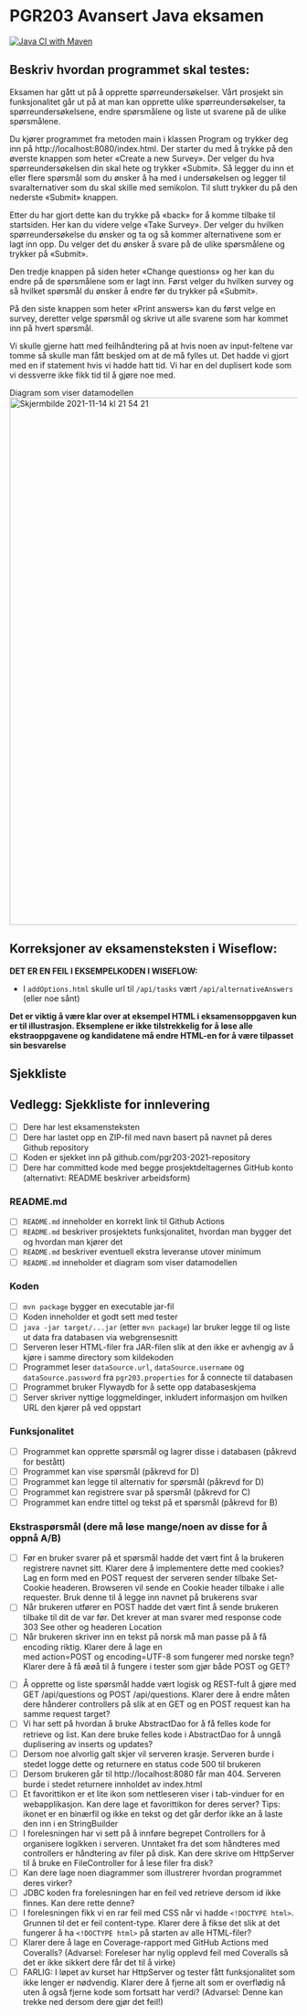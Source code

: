 # PGR203 Avansert Java eksamen

[![Java CI with Maven](https://github.com/kristiania-pgr203-2021/pgr203-exam-attichouse/actions/workflows/maven.yml/badge.svg)](https://github.com/kristiania-pgr203-2021/pgr203-exam-attichouse/actions/workflows/maven.yml)



## Beskriv hvordan programmet skal testes:

Eksamen har gått ut på å opprette spørreundersøkelser. Vårt prosjekt sin funksjonalitet går ut på at man kan opprette ulike spørreundersøkelser, ta spørreundersøkelsene, endre spørsmålene og liste ut svarene på de ulike spørsmålene. 

Du kjører programmet fra metoden main i klassen Program og trykker deg inn på http://localhost:8080/index.html. Der starter du med å trykke på den øverste knappen som heter «Create a new Survey». Der velger du hva spørreundersøkelsen din skal hete og trykker «Submit». Så legger du inn et eller flere spørsmål som du ønsker å ha med i undersøkelsen og legger til svaralternativer som du skal skille med semikolon. Til slutt trykker du på den nederste «Submit» knappen.

Etter du har gjort dette kan du trykke på «back» for å komme tilbake til startsiden. Her kan du videre velge «Take Survey». Der velger du hvilken spørreundersøkelse du ønsker og ta og så kommer alternativene som er lagt inn opp. Du velger det du ønsker å svare på de ulike spørsmålene og trykker på «Submit». 

Den tredje knappen på siden heter «Change questions» og her kan du endre på de spørsmålene som er lagt inn. Først velger du hvilken survey og så hvilket spørsmål du ønsker å endre før du trykker på «Submit».

På den siste knappen som heter «Print answers» kan du først velge en survey, deretter velge spørsmål og skrive ut alle svarene som har kommet inn på hvert spørsmål.

Vi skulle gjerne hatt med feilhåndtering på at hvis noen av input-feltene var tomme så skulle man fått beskjed om at de må fylles ut. Det hadde vi gjort med en if statement hvis vi hadde hatt tid. 
Vi har en del duplisert kode som vi dessverre ikke fikk tid til å gjøre noe med.

Diagram som viser datamodellen
<img width="923" alt="Skjermbilde 2021-11-14 kl  21 54 21" src="https://user-images.githubusercontent.com/74190719/141704891-c4a846eb-9dfd-4249-b403-b94eb1575256.png">


## Korreksjoner av eksamensteksten i Wiseflow:

**DET ER EN FEIL I EKSEMPELKODEN I WISEFLOW:**

* I `addOptions.html` skulle url til `/api/tasks` vært `/api/alternativeAnswers` (eller noe sånt)

**Det er viktig å være klar over at eksempel HTML i eksamensoppgaven kun er til illustrasjon. Eksemplene er ikke tilstrekkelig for å løse alle ekstraoppgavene og kandidatene må endre HTML-en for å være tilpasset sin besvarelse**


## Sjekkliste

## Vedlegg: Sjekkliste for innlevering

* [ ] Dere har lest eksamensteksten
* [ ] Dere har lastet opp en ZIP-fil med navn basert på navnet på deres Github repository
* [ ] Koden er sjekket inn på github.com/pgr203-2021-repository
* [ ] Dere har committed kode med begge prosjektdeltagernes GitHub konto (alternativt: README beskriver arbeidsform)

### README.md

* [ ] `README.md` inneholder en korrekt link til Github Actions
* [ ] `README.md` beskriver prosjektets funksjonalitet, hvordan man bygger det og hvordan man kjører det
* [ ] `README.md` beskriver eventuell ekstra leveranse utover minimum
* [ ] `README.md` inneholder et diagram som viser datamodellen

### Koden

* [ ] `mvn package` bygger en executable jar-fil
* [ ] Koden inneholder et godt sett med tester
* [ ] `java -jar target/...jar` (etter `mvn package`) lar bruker legge til og liste ut data fra databasen via webgrensesnitt
* [ ] Serveren leser HTML-filer fra JAR-filen slik at den ikke er avhengig av å kjøre i samme directory som kildekoden
* [ ] Programmet leser `dataSource.url`, `dataSource.username` og `dataSource.password` fra `pgr203.properties` for å connecte til databasen
* [ ] Programmet bruker Flywaydb for å sette opp databaseskjema
* [ ] Server skriver nyttige loggmeldinger, inkludert informasjon om hvilken URL den kjører på ved oppstart

### Funksjonalitet

* [ ] Programmet kan opprette spørsmål og lagrer disse i databasen (påkrevd for bestått)
* [ ] Programmet kan vise spørsmål (påkrevd for D)
* [ ] Programmet kan legge til alternativ for spørsmål (påkrevd for D)
* [ ] Programmet kan registrere svar på spørsmål (påkrevd for C)
* [ ] Programmet kan endre tittel og tekst på et spørsmål (påkrevd for B)

### Ekstraspørsmål (dere må løse mange/noen av disse for å oppnå A/B)

* [ ] Før en bruker svarer på et spørsmål hadde det vært fint å la brukeren registrere navnet sitt. Klarer dere å implementere dette med cookies? Lag en form med en POST request der serveren sender tilbake Set-Cookie headeren. Browseren vil sende en Cookie header tilbake i alle requester. Bruk denne til å legge inn navnet på brukerens svar
* [ ] Når brukeren utfører en POST hadde det vært fint å sende brukeren tilbake til dit de var før. Det krever at man svarer med response code 303 See other og headeren Location
* [ ] Når brukeren skriver inn en tekst på norsk må man passe på å få encoding riktig. Klarer dere å lage en <form> med action=POST og encoding=UTF-8 som fungerer med norske tegn? Klarer dere å få æøå til å fungere i tester som gjør både POST og GET?
* [ ] Å opprette og liste spørsmål hadde vært logisk og REST-fult å gjøre med GET /api/questions og POST /api/questions. Klarer dere å endre måten dere hånderer controllers på slik at en GET og en POST request kan ha samme request target?
* [ ] Vi har sett på hvordan å bruke AbstractDao for å få felles kode for retrieve og list. Kan dere bruke felles kode i AbstractDao for å unngå duplisering av inserts og updates?
* [ ] Dersom noe alvorlig galt skjer vil serveren krasje. Serveren burde i stedet logge dette og returnere en status code 500 til brukeren
* [ ] Dersom brukeren går til http://localhost:8080 får man 404. Serveren burde i stedet returnere innholdet av index.html
* [ ] Et favorittikon er et lite ikon som nettleseren viser i tab-vinduer for en webapplikasjon. Kan dere lage et favorittikon for deres server? Tips: ikonet er en binærfil og ikke en tekst og det går derfor ikke an å laste den inn i en StringBuilder
* [ ] I forelesningen har vi sett på å innføre begrepet Controllers for å organisere logikken i serveren. Unntaket fra det som håndteres med controllers er håndtering av filer på disk. Kan dere skrive om HttpServer til å bruke en FileController for å lese filer fra disk?
* [ ] Kan dere lage noen diagrammer som illustrerer hvordan programmet deres virker?
* [ ] JDBC koden fra forelesningen har en feil ved retrieve dersom id ikke finnes. Kan dere rette denne?
* [ ] I forelesningen fikk vi en rar feil med CSS når vi hadde `<!DOCTYPE html>`. Grunnen til det er feil content-type. Klarer dere å fikse det slik at det fungerer å ha `<!DOCTYPE html>` på starten av alle HTML-filer?
* [ ] Klarer dere å lage en Coverage-rapport med GitHub Actions med Coveralls? (Advarsel: Foreleser har nylig opplevd feil med Coveralls så det er ikke sikkert dere får det til å virke)
* [ ] FARLIG: I løpet av kurset har HttpServer og tester fått funksjonalitet som ikke lenger er nødvendig. Klarer dere å fjerne alt som er overflødig nå uten å også fjerne kode som fortsatt har verdi? (Advarsel: Denne kan trekke ned dersom dere gjør det feil!)
